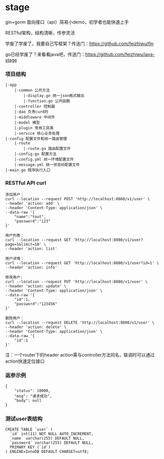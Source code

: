 # stage

gin+gorm 面向接口（api）简易小demo，初学者也能快速上手

RESTful架构，结构清晰，传参灵活

学废了学废了，我要自己写框架？传送门：https://github.com/feizhiwu/fin

go已经学废了？来看看java吧，传送门：https://github.com/feizhiwu/java-stage

### 项目结构

```
|-app
    |-common 公共方法
        |-display.go 统一json格式输出
        |-function.go 公共函数
    |-controller 控制器
    |-dao 负责curd的
    |-middleware 中间件
    |-model 模型
    |-plugin 常用工具类
    |-service 核心业务处理
|-config 配置文件和统一路由管理
    |-route
        |-route.go 路由配置文件
    |-config.go 配置方法    
    |-config.yml 统一环境配置文件   
    |-message.yml 统一状态码配置文件
|-main.go 程序执行入口
```

### RESTful API curl

```
添加用户：
curl --location --request POST 'http://localhost:8080/v1/user' \
--header 'action: add' \
--header 'Content-Type: application/json' \
--data-raw '{
    "name":"tout",
    "password":"123"
}'

用户列表：
curl --location --request GET 'http://localhost:8080/v1/user?page=1&limit=10' \
--header 'action: list'

用户详情：
curl --location --request GET 'http://localhost:8080/v1/user?id=1' \
--header 'action: info'

修改用户:
curl --location --request PUT 'http://localhost:8080/v1/user' \
--header 'action: update' \
--header 'Content-Type: application/json' \
--data-raw '{
    "id":1,
    "password":"123456"
}'

删除用户：
curl --location --request DELETE 'http://localhost:8080/v1/user' \
--header 'action: delete' \
--header 'Content-Type: application/json' \
--data-raw '{
    "id":1
}'
```

注：一个router下的header action需与controller方法同名，联调时可以通过action快速定位接口

### 返参示例

```
{
    "status": 10000,
    "msg": "请求成功",
    "body": null
}
```

### 测试user表结构

```
CREATE TABLE `user` (
  `id` int(11) NOT NULL AUTO_INCREMENT,
  `name` varchar(255) DEFAULT NULL,
  `password` varchar(255) DEFAULT NULL,
  PRIMARY KEY (`id`)
) ENGINE=InnoDB DEFAULT CHARSET=utf8;
```